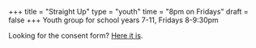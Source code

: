 +++
title = "Straight Up"
type = "youth"
time = "8pm on Fridays"
draft = false
+++
Youth group for school years 7-11, Fridays 8-9:30pm

Looking for the consent form? [Here it is](../straightup-registration).

<!-- using more tag means markdown is rendered -->
<!--more-->
